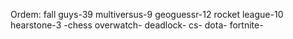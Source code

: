 Ordem:
fall guys-39
multiversus-9
geoguessr-12
rocket league-10
hearstone-3 -chess
overwatch-
deadlock-
cs-
dota-
fortnite-
